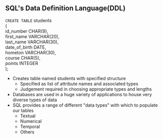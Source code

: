 ## SQL's Data Definition Language(DDL)

`CREATE TABLE` students<br>
(<br>
    id_number CHAR(9),<br>
    first_name VARCHAR(20),<br>
    last_name VARCHAR(30),<br>
    date_of_birth DATE,<br>
    hometon VARCHAR(30),<br>
    course CHAR(5),<br>
    points INTEGER<br>
);
- Creates table named students with specified structure
    - Specified as list of attribute names and associated types
    - Judgement required in choosing appropriate types and lengths
- Databases are used in a huge variety of applications to house very diverse types of data
- SQL provides a range of different "data types" with which to populate our tables
    - Textual
    - Numerical
    - Temporal
    - Others

